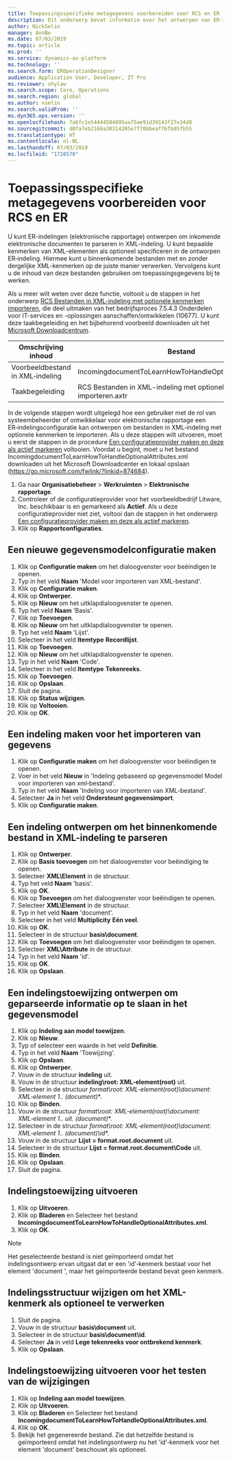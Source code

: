 ```yaml
---
title: Toepassingsspecifieke metagegevens voorbereiden voor RCS en ER
description: Dit onderwerp bevat informatie over het ontwerpen van ER‑indelingen waarmee XML-kenmerken worden opgegeven voor het parseren van inkomende elektronische documenten in XML-indeling.
author: NickSelin
manager: AnnBe
ms.date: 07/03/2019
ms.topic: article
ms.prod: ''
ms.service: dynamics-ax-platform
ms.technology: ''
ms.search.form: EROperationDesigner
audience: Application User, Developer, IT Pro
ms.reviewer: shylaw
ms.search.scope: Core, Operations
ms.search.region: global
ms.author: nselin
ms.search.validFrom: ''
ms.dyn365.ops.version: ''
ms.openlocfilehash: 7a6fc1e54444584895aa75ae91d39143f27e34d8
ms.sourcegitcommit: d0fa7eb2166a30314205e7f70bbeaff6fbd5fb55
ms.translationtype: HT
ms.contentlocale: nl-NL
ms.lasthandoff: 07/03/2019
ms.locfileid: "1726570"
---
```

# <a name="prepare-application-specific-metadata-for-rcs-and-er"></a>Toepassingsspecifieke metagegevens voorbereiden voor RCS en ER

U kunt ER-indelingen (elektronische rapportage) ontwerpen om inkomende elektronische documenten te parseren in XML-indeling. U kunt bepaalde kenmerken van XML-elementen als optioneel specificeren in de ontworpen ER‑indeling. Hiermee kunt u binnenkomende bestanden met en zonder dergelijke XML-kenmerken op de juiste manier verwerken. Vervolgens kunt u de inhoud van deze bestanden gebruiken om toepassingsgegevens bij te werken.

Als u meer wilt weten over deze functie, voltooit u de stappen in het onderwerp [RCS Bestanden in XML-indeling met optionele kenmerken importeren](tasks/import-files-xml-format-optional-attributes.md), die deel uitmaken van het bedrijfsproces 7.5.4.3 Onderdelen voor IT-services en -oplossingen aanschaffen/ontwikkelen (10677). U kunt deze taakbegeleiding en het bijbehorend voorbeeld downloaden uit het [Microsoft Downloadcentrum](https://go.microsoft.com/fwlink/?linkid=874684).


| Omschrijving inhoud       | Bestand                                                         |
|---------------------------|--------------------------------------------------------------|
| Voorbeeldbestand in XML‑indeling | IncomingdocumentToLearnHowToHandleOptionalAttributes.xml.     |
| Taakbegeleiding                | RCS Bestanden in XML-indeling met optionele kenmerken importeren.axtr |


In de volgende stappen wordt uitgelegd hoe een gebruiker met de rol van systeembeheerder of ontwikkelaar voor elektronische rapportage een ER‑indelingsconfiguratie kan ontwerpen om bestanden in XML‑indeling met optionele kenmerken te importeren. Als u deze stappen wilt uitvoeren, moet u eerst de stappen in de procedure [Een configuratieprovider maken en deze als actief markeren](tasks/er-configuration-provider-mark-it-active-2016-11.md) voltooien. Voordat u begint, moet u het bestand IncomingdocumentToLearnHowToHandleOptionalAttributes.xml downloaden uit het Microsoft Downloadcenter en lokaal opslaan (https://go.microsoft.com/fwlink/?linkid=874684).

1. Ga naar **Organisatiebeheer** > **Werkruimten** > **Elektronische rapportage**.
2. Controleer of de configuratieprovider voor het voorbeeldbedrijf Litware, Inc. beschikbaar is en gemarkeerd als **Actief**. Als u deze configuratieprovider niet ziet, voltooi dan de stappen in het onderwerp [Een configuratieprovider maken en deze als actief markeren](tasks/er-configuration-provider-mark-it-active-2016-11.md).
3. Klik op **Rapportconfiguraties**.

## <a name="create-a-new-data-model-configuration"></a>Een nieuwe gegevensmodelconfiguratie maken
1. Klik op **Configuratie maken** om het dialoogvenster voor beëindigen te openen.
2. Typ in het veld **Naam** 'Model voor importeren van XML-bestand'.
3. Klik op **Configuratie maken**.
4. Klik op **Ontwerper**.
5. Klik op **Nieuw** om het uitklapdialoogvenster te openen.
6. Typ het veld **Naam** 'Basis'.
7. Klik op **Toevoegen**.
8. Klik op **Nieuw** om het uitklapdialoogvenster te openen.
9. Typ het veld **Naam** 'Lijst'.
10. Selecteer in het veld **Itemtype** **Recordlijst**.
11. Klik op **Toevoegen**.
12. Klik op **Nieuw** om het uitklapdialoogvenster te openen.
13. Typ in het veld **Naam** 'Code'.
14. Selecteer in het veld **Itemtype** **Tekenreeks**.
15. Klik op **Toevoegen**.
16. Klik op **Opslaan**.
17. Sluit de pagina.
18. Klik op **Status wijzigen**.
19. Klik op **Voltooien**.
20. Klik op **OK**.

## <a name="create-a-format-for-data-import"></a>Een indeling maken voor het importeren van gegevens
1. Klik op **Configuratie maken** om het dialoogvenster voor beëindigen te openen.
2. Voer in het veld **Nieuw** in 'Indeling gebaseerd op gegevensmodel Model voor importeren van xml‑bestand'.
3. Typ in het veld **Naam** 'Indeling voor importeren van XML-bestand'. 
4. Selecteer **Ja** in het veld **Ondersteunt gegevensimport**.
5. Klik op **Configuratie maken**.

## <a name="design-a-format-to-parse-incoming-file-in-xml-format"></a>Een indeling ontwerpen om het binnenkomende bestand in XML-indeling te parseren
1. Klik op **Ontwerper**.
2. Klik op **Basis toevoegen** om het dialoogvenster voor beëindiging te openen.
3. Selecteer **XML\Element** in de structuur.
4. Typ het veld **Naam** 'basis'.
5. Klik op **OK**.
6. Klik op **Toevoegen** om het dialoogvenster voor beëindigen te openen.
7. Selecteer **XML\Element** in de structuur.
8. Typ in het veld **Naam** 'document'.
9. Selecteer in het veld **Multiplicity** **Eén veel**.
10. Klik op **OK**.
11. Selecteer in de structuur **basis\document**.
12. Klik op **Toevoegen** om het dialoogvenster voor beëindigen te openen.
13. Selecteer **XML\Attribute** in de structuur.
14. Typ in het veld **Naam** 'id'.
15. Klik op **OK**.
16. Klik op **Opslaan**.

## <a name="design-a-format-mapping-to-save-parsed-information-to-data-model"></a>Een indelingstoewijzing ontwerpen om geparseerde informatie op te slaan in het gegevensmodel
1.  Klik op **Indeling aan model toewijzen**.
2.  Klik op **Nieuw**.
3.  Typ of selecteer een waarde in het veld **Definitie**.
4.  Typ in het veld **Naam** 'Toewijzing'.
5.  Klik op **Opslaan**.
6.  Klik op **Ontwerper**.
7.  Vouw in de structuur **indeling** uit.
8.  Vouw in de structuur **indeling\root: XML-element(root)** uit.
9.  Selecteer in de structuur **format\root: XML‑element(root)\document: XML‑element 1..* (document)**.
10. Klik op **Binden**.
11. Vouw in de structuur **format\root: XML‑element(root)\document: XML‑element 1..* uit. (document)**.
12. Selecteer in de structuur **format\root: XML‑element(root)\document: XML‑element 1..* (document)\id**.
13. Vouw in de structuur **Lijst = format.root.document** uit.
14. Selecteer in de structuur **Lijst = format.root.document\Code** uit.
15. Klik op **Binden**.
16. Klik op **Opslaan**.
17. Sluit de pagina.

## <a name="run-format-mapping"></a>Indelingstoewijzing uitvoeren
1. Klik op **Uitvoeren**.
2. Klik op **Bladeren** en Selecteer het bestand **IncomingdocumentToLearnHowToHandleOptionalAttributes.xml**.
3. Klik op **OK**.

> [!NOTE]
> Het geselecteerde bestand is niet geïmporteerd omdat het indelingsontwerp ervan uitgaat dat er een 'id'‑kenmerk bestaat voor het element 'document ', maar het geïmporteerde bestand bevat geen kenmerk.

## <a name="modify-format-structure-to-handle-xml-attribute-as-optional"></a>Indelingsstructuur wijzigen om het XML-kenmerk als optioneel te verwerken
1. Sluit de pagina.
2. Vouw in de structuur **basis\document** uit.
3. Selecteer in de structuur **basis\document\id**.
4. Selecteer **Ja** in veld **Lege tekenreeks voor ontbrekend kenmerk**.
5. Klik op **Opslaan**.

## <a name="run-format-mapping-to-test-changes"></a>Indelingstoewijzing uitvoeren voor het testen van de wijzigingen
1. Klik op **Indeling aan model toewijzen**.
2. Klik op **Uitvoeren**.
3. Klik op **Bladeren** en Selecteer het bestand **IncomingdocumentToLearnHowToHandleOptionalAttributes.xml**.
4. Klik op **OK**.
5. Bekijk het gegenereerde bestand. Zie dat hetzelfde bestand is geïmporteerd omdat het indelingsontwerp nu het 'id'‑kenmerk voor het element 'document' beschouwt als optioneel.
